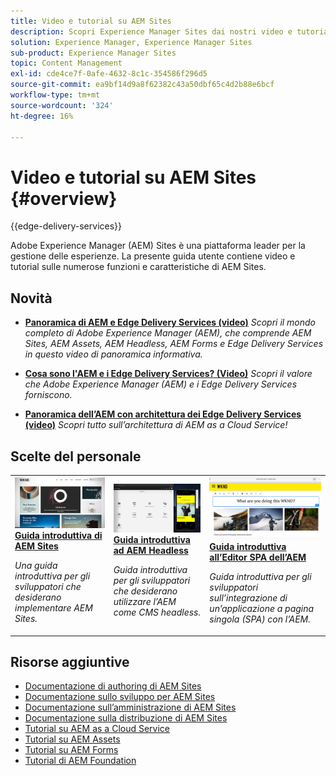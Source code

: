 ```yaml
---
title: Video e tutorial su AEM Sites
description: Scopri Experience Manager Sites dai nostri video e tutorial. Scopri le scelte del nostro staff e le novità di AEM Sites.
solution: Experience Manager, Experience Manager Sites
sub-product: Experience Manager Sites
topic: Content Management
exl-id: cde4ce7f-0afe-4632-8c1c-354586f296d5
source-git-commit: ea9bf14d9a8f62382c43a50dbf65c4d2b88e6bcf
workflow-type: tm+mt
source-wordcount: '324'
ht-degree: 16%

---
```


# Video e tutorial su AEM Sites {#overview}

{{edge-delivery-services}}

Adobe Experience Manager (AEM) Sites è una piattaforma leader per la gestione delle esperienze. La presente guida utente contiene video e tutorial sulle numerose funzioni e caratteristiche di AEM Sites.

<div id="whats-new-section-skip"></div>

## Novità

* **[Panoramica di AEM e Edge Delivery Services (video)](https://experienceleague.adobe.com/docs/experience-manager-learn/cloud-service/overview.html?lang=it)**
  *Scopri il mondo completo di Adobe Experience Manager (AEM), che comprende AEM Sites, AEM Assets, AEM Headless, AEM Forms e Edge Delivery Services in questo video di panoramica informativa.*

* **[Cosa sono l&#39;AEM e i Edge Delivery Services? (Video)](https://experienceleague.adobe.com/docs/experience-manager-learn/cloud-service/introduction/what-is-aem-as-a-cloud-service.html)**
  *Scopri il valore che Adobe Experience Manager (AEM) e i Edge Delivery Services forniscono.*

* **[Panoramica dell’AEM con architettura dei Edge Delivery Services (video)](https://experienceleague.adobe.com/docs/experience-manager-learn/cloud-service/introduction/architecture.html)**
  *Scopri tutto sull’architettura di AEM as a Cloud Service!*


<div id="recs-overview-body-1"></div>
<div id="recs-overview-body-2"></div>
<div id="recs-overview-body-3"></div>
<div id="recs-overview-body-4"></div>
<div id="recs-overview-body-5"></div>
<div id="recs-overview-body-6"></div>

<div id="staff-picks-section">

## Scelte del personale

<table>
<tr>
  <td>
    <a href="https://experienceleague.adobe.com/docs/experience-manager-learn/getting-started-wknd-tutorial-develop/overview.html?lang=it">
      <img alt="Guida introduttiva ai AEM Sites: esercitazione WKND" src="./assets/aem-wknd-tutorial.png" />
    </a>
    <div>
      <a href="https://experienceleague.adobe.com/docs/experience-manager-learn/getting-started-wknd-tutorial-develop/overview.html?lang=it">
    <strong>Guida introduttiva di AEM Sites</strong>
    </a>
    </div>
    <p>
    <em>Una guida introduttiva per gli sviluppatori che desiderano implementare AEM Sites.</em>
    <p>
  </td>
  <td>
    <a href="https://experienceleague.adobe.com/docs/experience-manager-learn/getting-started-with-aem-headless/overview.html?lang=it">
    <img alt="Guida introduttiva ad AEM Headless" src="./assets/aem-headless-tutorial.png" />
    </a>
    <div>
    <a href="https://experienceleague.adobe.com/docs/experience-manager-learn/getting-started-with-aem-headless/overview.html?lang=it">
    <strong>Guida introduttiva ad AEM Headless</strong>
    </a>
    </div>
    <p>
    <em>Guida introduttiva per gli sviluppatori che desiderano utilizzare l’AEM come CMS headless.</em>
    </p>
  </td>
  <td>
    <a href="https://experienceleague.adobe.com/docs/experience-manager-learn/getting-started-with-aem-headless/spa-editor/react/overview.html">
      <img alt="Guida introduttiva all’Editor SPA dell’AEM" src="./assets/aem-wknd-spa-editor-tutorial.png" />
    </a>
     <div>
      <a href="https://experienceleague.adobe.com/docs/experience-manager-learn/getting-started-with-aem-headless/spa-editor/react/overview.html">
        <strong>Guida introduttiva all’Editor SPA dell’AEM</strong>
      </a>
    </div>
    <p>
    <em>Guida introduttiva per gli sviluppatori sull’integrazione di un’applicazione a pagina singola (SPA) con l’AEM.</em>
    <p>
  </td>
</tr>
</table>

</div>

## Risorse aggiuntive

* [Documentazione di authoring di AEM Sites](https://experienceleague.adobe.com/docs/experience-manager-65/authoring/home.html)
* [Documentazione sullo sviluppo per AEM Sites](https://experienceleague.adobe.com/docs/experience-manager-65/developing/home.html)
* [Documentazione sull’amministrazione di AEM Sites](https://experienceleague.adobe.com/docs/experience-manager-65/administering/home.html)
* [Documentazione sulla distribuzione di AEM Sites](https://experienceleague.adobe.com/docs/experience-manager-65/deploying/home.html)
* [Tutorial su AEM as a Cloud Service](/help/cloud-service/overview.md)
* [Tutorial su AEM Assets](/help/assets/overview.md)
* [Tutorial su AEM Forms](/help/forms/overview.md)
* [Tutorial di AEM Foundation](/help/foundation/overview.md)
